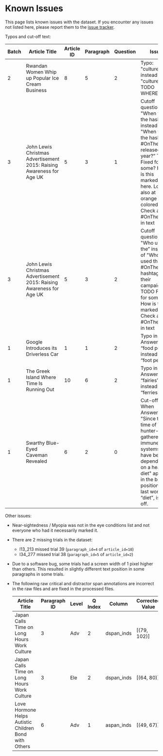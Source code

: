 # Known Issues

This page lists known issues with the dataset. If you encounter any issues not listed here, please report them to the [issue tracker](https://github.com/lacclab/OneStop-Eye-Movements/issues).

Typos and cut-off text:

| Batch | Article Title                                      | Article ID | Paragraph | Question | Issue                                                                                     |
|-------|----------------------------------------------------|------------|-----------|----------|-------------------------------------------------------------------------------------------|
| 2     | Rwandan Women Whip up Popular Ice Cream Business                                            | 8          | 5         | 2        | Typo: "culture"". instead of "culture".  TODO WHERE?                                                   |
| 3     | John Lewis Christmas Advertisement 2015: Raising Awareness for Age UK | 5          | 3         | 1        | Cutoff question: "When was the hashtag” instead of "When was the hashtag #OnTheMoon released this year?” TODO Fixed for some? How is this marked? Add here. Look also at orange colored text. Check also  #OnTheMoon in text     |
| 3     | John Lewis Christmas Advertisement 2015: Raising Awareness for Age UK | 5          | 3         | 2        | Cutoff question: "Who used the” instead of "Who used the #OnTheMoon hashtag for their campaign?” TODO Fixed for some? How is this marked? Check also  #OnTheMoon in text              |
| 1     | Google Introduces its Driverless Car               | 1          | 1        | 2        | Typo in Answer B: “food pedal” instead of “foot pedal”.                                                        |
| 1     | The Greek Island Where Time Is Running Out                                      | 10          | 6         | 2        | Typo in Answer D: “fairies” instead of “ferries”                                                              |
| 1     | Swarthy Blue-Eyed Caveman Revealed                 | 6          | 2         | 0        | Cut-off text: When Answer D "Since the time of the hunter-gatherers, immune systems have been dependent on a health diet" appears in the bottom position, the last word, “diet”, is cut off. |

Other issues:

- Near-sightedness / Myopia was not in the eye conditions list and not everyone who had it necessarily marked it.
- There are 2 missing trials in the dataset:
  - l13_213 missed trial 39  (`paragraph_id=4` of `article_id=10`)
  - l34_277 missed  trial 38 (`paragraph_id=5` of `article_id=2`)
- Due to a software bug, some trials had a screen width of 1 pixel higher than others. This resulted in slightly different text position in some paragraphs in some trials.
- The following raw critical and distractor span annotations are incorrect in the raw files and are fixed in the processed files.

    | Article Title                                               | Paragraph ID | Level | Q Index | Column       | Corrected Value  |
    |-------------------------------------------------------------|--------------|-------|---------|--------------|------------------|
    | Japan Calls Time on Long Hours Work Culture                 | 3            | Adv   | 2       | dspan_inds   | [(79, 102)]      |
    | Japan Calls Time on Long Hours Work Culture                 | 3            | Ele   | 2       | dspan_inds   | [(64, 80)]       |
    | Love Hormone Helps Autistic Children Bond with Others       | 6            | Adv   | 1       | aspan_inds   | [(49, 67)]       |
